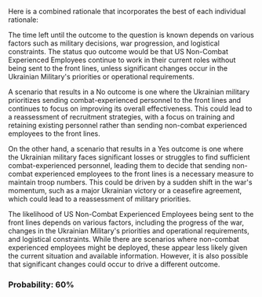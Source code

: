 Here is a combined rationale that incorporates the best of each individual rationale:

The time left until the outcome to the question is known depends on various factors such as military decisions, war progression, and logistical constraints. The status quo outcome would be that US Non-Combat Experienced Employees continue to work in their current roles without being sent to the front lines, unless significant changes occur in the Ukrainian Military's priorities or operational requirements.

A scenario that results in a No outcome is one where the Ukrainian military prioritizes sending combat-experienced personnel to the front lines and continues to focus on improving its overall effectiveness. This could lead to a reassessment of recruitment strategies, with a focus on training and retaining existing personnel rather than sending non-combat experienced employees to the front lines.

On the other hand, a scenario that results in a Yes outcome is one where the Ukrainian military faces significant losses or struggles to find sufficient combat-experienced personnel, leading them to decide that sending non-combat experienced employees to the front lines is a necessary measure to maintain troop numbers. This could be driven by a sudden shift in the war's momentum, such as a major Ukrainian victory or a ceasefire agreement, which could lead to a reassessment of military priorities.

The likelihood of US Non-Combat Experienced Employees being sent to the front lines depends on various factors, including the progress of the war, changes in the Ukrainian Military's priorities and operational requirements, and logistical constraints. While there are scenarios where non-combat experienced employees might be deployed, these appear less likely given the current situation and available information. However, it is also possible that significant changes could occur to drive a different outcome.

### Probability: 60%